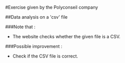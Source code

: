 #Exercise given by the Polyconseil company

##Data analysis on a 'csv' file

###Note that :

* The website checks whether the given file is a CSV.

###Possible improvement :

* Check if the CSV file is correct.